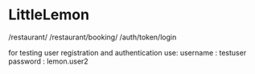 # LittleLemon
/restaurant/
/restaurant/booking/
/auth/token/login

for testing user registration and authentication use:
username : testuser
password : lemon.user2